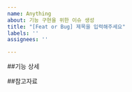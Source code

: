 ```yaml
---
name: Anything
about: 기능 구현을 위한 이슈 생성
title: "[Feat or Bug] 제목을 입력해주세요"
labels: ''
assignees: ''

---
```


##기능 상세

##참고자료
